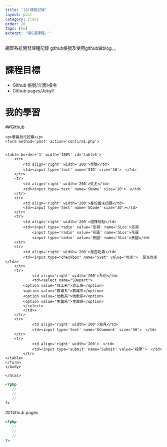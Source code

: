 ```yaml
---
title: "(6)課程記錄"
layout: post
category: class
order: 20
tags: [hw]
excerpt: "第6週課程。"
---
```

網頁系統開發課程記錄
github帳號及使用github做blog。。

# 課程目標
- Github 帳號/介面/指令
- Github pages/Jekyll

# 我的學習

##Github
<html lang="lang="zh-Hant-TW"">
    <head>
    <meta http-equiv="Content-Type" content="text/html; charset=utf-8" />
    <title>畢業旅行投票</title>
    </head>
    <body>
    
    <p>畢業旅行投票</p>
    <form method='post' action='confirm1.php'>
    
    
    <table border='1' width='100%' id='table1'>
        <tr>
            <td align='right' width='200'>學號</td>
            <td><input type='text' name='SID' size='10'>　</td>
        </tr>
        <tr>
            <td align='right' width='200'>姓名</td>
            <td><input type='text' name='SName' size='10'>　</td>
        </tr>
        <tr>
            <td align='right' width='200'>身份證末四碼</td>
            <td><input type='text' name='SCode' size='10'></td>
        </tr>
        <tr>
            <td align='right' width='200'>選擇地點</td>
            <td><input type='radio' value='澎湖' name='SLoc'>澎湖
                <input type='radio' value='花蓮' name='SLoc'>花蓮
                <input type='radio' value='泰國' name='SLoc'>泰國</td>
        </tr>
        <tr>
            <td align='right' width='200'>是否吃素</td>
            <td><input type="checkbox" name="Svet" value="吃素">  是否吃素</td>>
        </tr>
        <tr>
                <td align='right' width='200'>系別</td>
                <td><select name="SDepart">   
            <option value="資工系">資工系</option>
            <option value="數媒系">數媒系</option>
            <option value="幼教系">幼教系</option>
            <option value="生醫系">生醫系</option>
            </select>
            </td>>
        </tr>
        <tr>
                <td align='right' width='200'>意見</td>
                <td><input type='text' name='SComment' size='50'>　</td>
        </tr>
        <tr>
                <td align='right' width='200'>　</td>
                <td><input type='submit' name='Submit' value='投票'>　</td>
            </tr>
    </table>
    </form>
    </body>
    
    </html>

```php
<?php
   //
   //
   //
?>
```
##Github pages

```php
<?php
   //
   //
   //
?>
```


[1]: https://github.com/        "GitHub"
[2]: https://pages.github.com/  "GitHub Pages"
[3]: https://jekyllrb.com/      "Jekyll"
[4]: http://markdown.tw         "Markdown文件"
[5]: http://dillinger.io/       "Dillinger"








